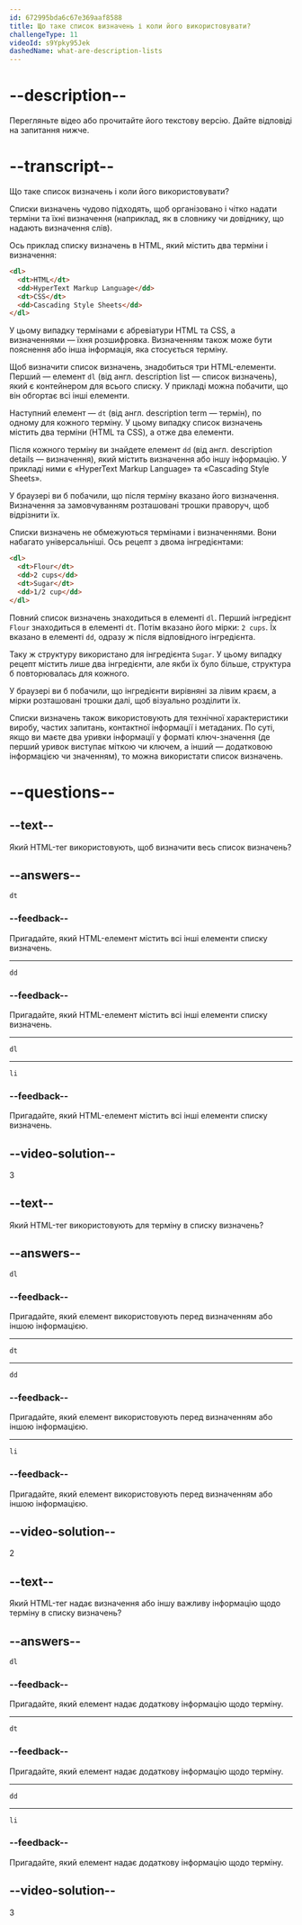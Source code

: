 ```yaml
---
id: 672995bda6c67e369aaf8588
title: Що таке список визначень і коли його використовувати?
challengeType: 11
videoId: s9Ypky95Jek
dashedName: what-are-description-lists
---
```


# --description--

Перегляньте відео або прочитайте його текстову версію. Дайте відповіді на запитання нижче.

# --transcript--

Що таке список визначень і коли його використовувати?

Списки визначень чудово підходять, щоб організовано і чітко надати терміни та їхні визначення (наприклад, як в словнику чи довіднику, що надають визначення слів).

Ось приклад списку визначень в HTML, який містить два терміни і визначення:

```html
<dl>
  <dt>HTML</dt>
  <dd>HyperText Markup Language</dd>
  <dt>CSS</dt>
  <dd>Cascading Style Sheets</dd>
</dl>
```

У цьому випадку термінами є абревіатури HTML та CSS, а визначеннями — їхня розшифровка. Визначенням також може бути пояснення або інша інформація, яка стосується терміну.

Щоб визначити список визначень, знадобиться три HTML-елементи. Перший — елемент `dl` (від англ. description list — список визначень), який є контейнером для всього списку. У прикладі можна побачити, що він обгортає всі інші елементи.

Наступний елемент — `dt` (від англ. description term — термін), по одному для кожного терміну. У цьому випадку список визначень містить два терміни (HTML та CSS), а отже два елементи.

Після кожного терміну ви знайдете елемент `dd` (від англ. description details — визначення), який містить визначення або іншу інформацію. У прикладі ними є «HyperText Markup Language» та «Cascading Style Sheets».

У браузері ви б побачили, що після терміну вказано його визначення. Визначення за замовчуванням розташовані трошки праворуч, щоб відрізнити їх.

Списки визначень не обмежуються термінами і визначеннями. Вони набагато універсальніші. Ось рецепт з двома інгредієнтами:

```html
<dl>
  <dt>Flour</dt>
  <dd>2 cups</dd>
  <dt>Sugar</dt>
  <dd>1/2 cup</dd>
</dl>
```

Повний список визначень знаходиться в елементі `dl`. Перший інгредієнт `Flour` знаходиться в елементі `dt`. Потім вказано його мірки: `2 cups`. Їх вказано в елементі `dd`, одразу ж після відповідного інгредієнта.

Таку ж структуру використано для інгредієнта `Sugar`. У цьому випадку рецепт містить лише два інгредієнти, але якби їх було більше, структура б повторювалась для кожного.

У браузері ви б побачили, що інгредієнти вирівняні за лівим краєм, а мірки розташовані трошки далі, щоб візуально розділити їх.

Списки визначень також використовують для технічної характеристики виробу, частих запитань, контактної інформації і метаданих. По суті, якщо ви маєте два уривки інформації у форматі ключ-значення (де перший уривок виступає міткою чи ключем, а інший — додатковою інформацією чи значенням), то можна використати список визначень.

# --questions--

## --text--

Який HTML-тег використовують, щоб визначити весь список визначень?

## --answers--

`dt`

### --feedback--

Пригадайте, який HTML-елемент містить всі інші елементи списку визначень.

---

`dd`

### --feedback--

Пригадайте, який HTML-елемент містить всі інші елементи списку визначень.

---

`dl`

---

`li`

### --feedback--

Пригадайте, який HTML-елемент містить всі інші елементи списку визначень.

## --video-solution--

3

## --text--

Який HTML-тег використовують для терміну в списку визначень?

## --answers--

`dl`

### --feedback--

Пригадайте, який елемент використовують перед визначенням або іншою інформацією.

---

`dt`

---

`dd`

### --feedback--

Пригадайте, який елемент використовують перед визначенням або іншою інформацією.

---

`li`

### --feedback--

Пригадайте, який елемент використовують перед визначенням або іншою інформацією.

## --video-solution--

2

## --text--

Який HTML-тег надає визначення або іншу важливу інформацію щодо терміну в списку визначень?

## --answers--

`dl`

### --feedback--

Пригадайте, який елемент надає додаткову інформацію щодо терміну.

---

`dt`

### --feedback--

Пригадайте, який елемент надає додаткову інформацію щодо терміну.

---

`dd`

---

`li`

### --feedback--

Пригадайте, який елемент надає додаткову інформацію щодо терміну.

## --video-solution--

3
